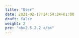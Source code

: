 ```yaml
---
title: "User"
date: 2021-02-17T14:54:24+01:00
draft: false
weight: 2
pre: "<b>2.5.2.2 </b>"
---
```


